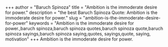 +++
author = "Baruch Spinoza"
title = "Ambition is the immoderate desire for power."
description = "the best Baruch Spinoza Quote: Ambition is the immoderate desire for power."
slug = "ambition-is-the-immoderate-desire-for-power"
keywords = "Ambition is the immoderate desire for power.,baruch spinoza,baruch spinoza quotes,baruch spinoza quote,baruch spinoza sayings,baruch spinoza saying,quotes, sayings,quote, saying, motivation"
+++
Ambition is the immoderate desire for power.
